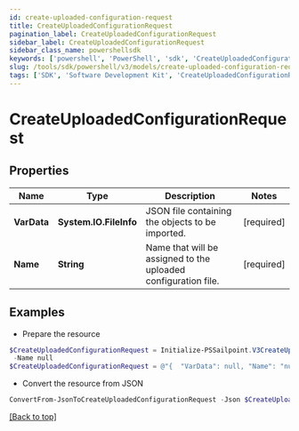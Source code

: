 ```yaml
---
id: create-uploaded-configuration-request
title: CreateUploadedConfigurationRequest
pagination_label: CreateUploadedConfigurationRequest
sidebar_label: CreateUploadedConfigurationRequest
sidebar_class_name: powershellsdk
keywords: ['powershell', 'PowerShell', 'sdk', 'CreateUploadedConfigurationRequest', 'CreateUploadedConfigurationRequest'] 
slug: /tools/sdk/powershell/v3/models/create-uploaded-configuration-request
tags: ['SDK', 'Software Development Kit', 'CreateUploadedConfigurationRequest', 'CreateUploadedConfigurationRequest']
---
```



# CreateUploadedConfigurationRequest

## Properties

Name | Type | Description | Notes
------------ | ------------- | ------------- | -------------
**VarData** | **System.IO.FileInfo** | JSON file containing the objects to be imported. | [required]
**Name** | **String** | Name that will be assigned to the uploaded configuration file. | [required]

## Examples

- Prepare the resource
```powershell
$CreateUploadedConfigurationRequest = Initialize-PSSailpoint.V3CreateUploadedConfigurationRequest  -VarData null `
 -Name null
$CreateUploadedConfigurationRequest = @"{  "VarData": null, "Name": "null" }"@
```

- Convert the resource from JSON
```powershell
ConvertFrom-JsonToCreateUploadedConfigurationRequest -Json $CreateUploadedConfigurationRequest
```


[[Back to top]](#) 

